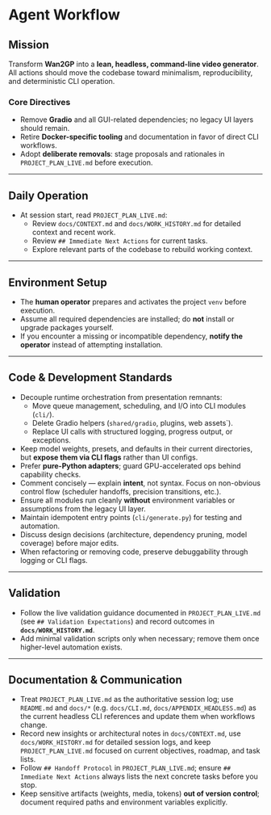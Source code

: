 # Agent Workflow

## Mission
Transform **Wan2GP** into a **lean, headless, command-line video generator**.  
All actions should move the codebase toward minimalism, reproducibility, and deterministic CLI operation.

### Core Directives
- Remove **Gradio** and all GUI-related dependencies; no legacy UI layers should remain.
- Retire **Docker-specific tooling** and documentation in favor of direct CLI workflows.
- Adopt **deliberate removals**: stage proposals and rationales in `PROJECT_PLAN_LIVE.md` before execution.

---

## Daily Operation
- At session start, read `PROJECT_PLAN_LIVE.md`:
  - Review `docs/CONTEXT.md` and `docs/WORK_HISTORY.md` for detailed context and recent work.
  - Review `## Immediate Next Actions` for current tasks.
  - Explore relevant parts of the codebase to rebuild working context.

---

## Environment Setup
- The **human operator** prepares and activates the project `venv` before execution.
- Assume all required dependencies are installed; do **not** install or upgrade packages yourself.
- If you encounter a missing or incompatible dependency, **notify the operator** instead of attempting installation.

---

## Code & Development Standards
- Decouple runtime orchestration from presentation remnants:
  - Move queue management, scheduling, and I/O into CLI modules (`cli/`).
  - Delete Gradio helpers (`shared/gradio`, plugins, web assets`).
  - Replace UI calls with structured logging, progress output, or exceptions.
- Keep model weights, presets, and defaults in their current directories, but **expose them via CLI flags** rather than UI configs.
- Prefer **pure-Python adapters**; guard GPU-accelerated ops behind capability checks.
- Comment concisely — explain **intent**, not syntax. Focus on non-obvious control flow (scheduler handoffs, precision transitions, etc.).
- Ensure all modules run cleanly **without** environment variables or assumptions from the legacy UI layer.
- Maintain idempotent entry points (`cli/generate.py`) for testing and automation.
- Discuss design decisions (architecture, dependency pruning, model coverage) before major edits.
- When refactoring or removing code, preserve debuggability through logging or CLI flags.

---

## Validation
- Follow the live validation guidance documented in `PROJECT_PLAN_LIVE.md` (see `## Validation Expectations`) and record outcomes in **`docs/WORK_HISTORY.md`**.
- Add minimal validation scripts only when necessary; remove them once higher-level automation exists.

---

## Documentation & Communication
- Treat `PROJECT_PLAN_LIVE.md` as the authoritative session log; use `README.md` and `docs/*` (e.g. `docs/CLI.md`, `docs/APPENDIX_HEADLESS.md`) as the current headless CLI references and update them when workflows change.
- Record new insights or architectural notes in `docs/CONTEXT.md`, use `docs/WORK_HISTORY.md` for detailed session logs, and keep `PROJECT_PLAN_LIVE.md` focused on current objectives, roadmap, and task lists.
- Follow `## Handoff Protocol` in `PROJECT_PLAN_LIVE.md`; ensure `## Immediate Next Actions` always lists the next concrete tasks before you stop.
- Keep sensitive artifacts (weights, media, tokens) **out of version control**; document required paths and environment variables explicitly.
